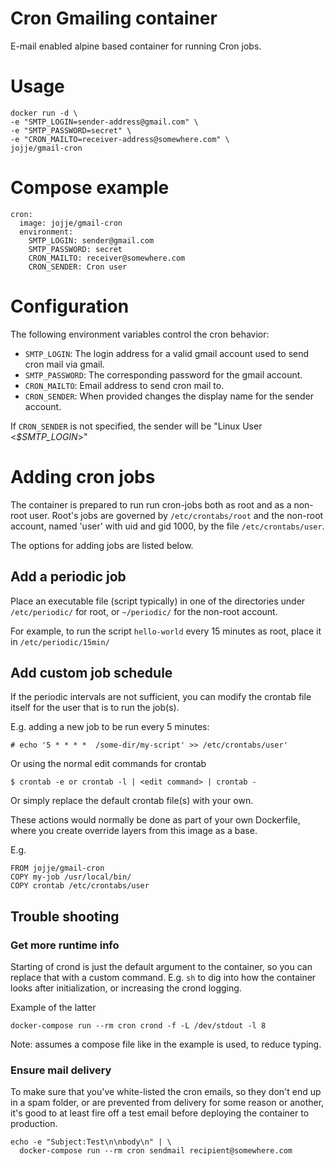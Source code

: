 # Cron Gmailing container
E-mail enabled alpine based container for running Cron jobs.

# Usage

    docker run -d \
    -e "SMTP_LOGIN=sender-address@gmail.com" \
    -e "SMTP_PASSWORD=secret" \
    -e "CRON_MAILTO=receiver-address@somewhere.com" \
    jojje/gmail-cron

# Compose example

    cron:
      image: jojje/gmail-cron
      environment:
        SMTP_LOGIN: sender@gmail.com
        SMTP_PASSWORD: secret
        CRON_MAILTO: receiver@somewhere.com
        CRON_SENDER: Cron user

# Configuration
The following environment variables control the cron behavior:

* `SMTP_LOGIN`: The login address for a valid gmail account used to send cron
  mail via gmail.
* `SMTP_PASSWORD`: The corresponding password for the gmail account.
* `CRON_MAILTO`: Email address to send cron mail to.
* `CRON_SENDER`: When provided changes the display name for the sender account. 

If `CRON_SENDER` is not specified, the sender will be "Linux User
<_$SMTP_LOGIN_>"

# Adding cron jobs
The container is prepared to run run cron-jobs both as root and as a non-root
user. Root's jobs are governed by `/etc/crontabs/root` and the non-root account,
named 'user' with uid and gid 1000, by the file `/etc/crontabs/user`.

The options for adding jobs are listed below.

## Add a periodic job
Place an executable file (script typically) in one of the directories under
`/etc/periodic/` for root, or `~/periodic/` for the non-root account.

For example, to run the script `hello-world` every 15 minutes as root, place it
in `/etc/periodic/15min/`

## Add custom job schedule
If the periodic intervals are not sufficient, you can modify the crontab file
itself for the user that is to run the job(s).

E.g. adding a new job to be run every 5 minutes:

    # echo '5 * * * *  /some-dir/my-script' >> /etc/crontabs/user'

Or using the normal edit commands for crontab

    $ crontab -e or crontab -l | <edit command> | crontab -

Or simply replace the default crontab file(s) with your own.

These actions would normally be done as part of your own Dockerfile, where you
create override layers from this image as a base.

E.g.

    FROM jojje/gmail-cron
    COPY my-job /usr/local/bin/
    COPY crontab /etc/crontabs/user

## Trouble shooting
### Get more runtime info
Starting of crond is just the default argument to the container, so you can
replace that with a custom command. E.g. `sh` to dig into how the container
looks after initialization, or increasing the crond logging.

Example of the latter

    docker-compose run --rm cron crond -f -L /dev/stdout -l 8

Note: assumes a compose file like in the example is used, to reduce typing.

### Ensure mail delivery
To make sure that you've white-listed the cron emails, so they don't end up in
a spam folder, or are prevented from delivery for some reason or another, it's
good to at least fire off a test email before deploying the container to
production.

    echo -e "Subject:Test\n\nbody\n" | \
      docker-compose run --rm cron sendmail recipient@somewhere.com

